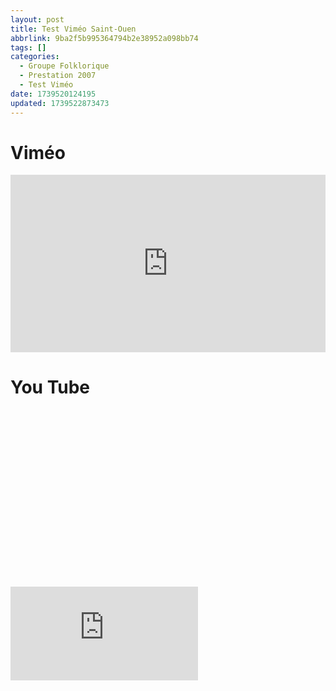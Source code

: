 ```yaml
---
layout: post
title: Test Viméo Saint-Ouen
abbrlink: 9ba2f5b995364794b2e38952a098bb74
tags: []
categories:
  - Groupe Folklorique
  - Prestation 2007
  - Test Viméo
date: 1739520124195
updated: 1739522873473
---
```


# Viméo

<div style="padding:56.25% 0 0 0;position:relative;"><iframe src="https://player.vimeo.com/video/24375494?h=5f4bcece0f&amp;badge=0&amp;autopause=0&amp;player_id=0&amp;app_id=58479" frameborder="0" allow="autoplay; fullscreen; picture-in-picture; clipboard-write; encrypted-media" style="position:absolute;top:0;left:0;width:100%;height:100%;" title="Fete de l'association N'Dzouana - juin 2007 - 3ème partie"></iframe></div><script src="https://player.vimeo.com/api/player.js"></script>

# You Tube

<div style="padding:56.25% 0 0 0;position:relative;">
<iframe src="https://www.youtube-nocookie.com/embed/BIc0lngbclM?si=z_linM8JlnpVLoSp" title="YouTube video player" frameborder="0" allow="accelerometer; autoplay; clipboard-write; encrypted-media; gyroscope; picture-in-picture; web-share" referrerpolicy="strict-origin-when-cross-origin" allowfullscreen></iframe></div>
